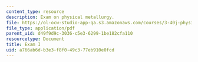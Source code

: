 ```yaml
---
content_type: resource
description: Exam on physical metallurgy.
file: https://ol-ocw-studio-app-qa.s3.amazonaws.com/courses/3-40j-physical-metallurgy-fall-2009/a766ab6db3e3f8f049c377eb910e0fcd_MIT3_40JF09_exam1.pdf
file_type: application/pdf
parent_uid: d49f9d9c-3036-c5e3-6299-1be182cfa110
resourcetype: Document
title: Exam I
uid: a766ab6d-b3e3-f8f0-49c3-77eb910e0fcd
---
```

